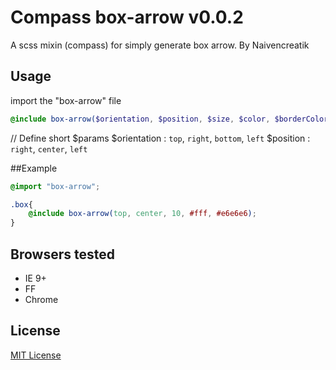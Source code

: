 # Compass box-arrow v0.0.2

A scss mixin (compass) for simply generate box arrow.
By Naivencreatik

## Usage
import the "box-arrow" file

```scss
@include box-arrow($orientation, $position, $size, $color, $borderColor);
```
// Define short $params
$orientation : `top`, `right`, `bottom`, `left`
$position : `right`, `center`, `left`

##Example 
```scss
@import "box-arrow";

.box{
	@include box-arrow(top, center, 10, #fff, #e6e6e6);
}
```

## Browsers tested
  - IE 9+
  - FF
  - Chrome

## License
[MIT License](http://en.wikipedia.org/wiki/MIT_License)
